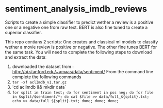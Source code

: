 # sentiment_analysis_imdb_reviews
Scripts to create a simple classifier to predict wether a review is a positive one or a negative one from raw text. BERT is also fine tuned to create a superior classifier.

This repo contians 2 scripts:
One creates and classical ml models to classify wether a movie review is positive or negative. The other fine tunes BERT for the same task. You will need to complete the following steps to download and extract the data:
1) downloaded the dataset from : http://ai.stanford.edu/~amaas/data/sentiment/
From the command line complete the following commands
2) `tar -xf aclImdb_v1.tar.gz`
3) 'cd aclImdb && mkdir data`
4) `for split in train test; do for sentiment in pos neg; do for file in $split/$sentiment/*; do cat $file >> data/full_${split}.txt; echo >> data/full_${split}.txt; done; done; done;`
